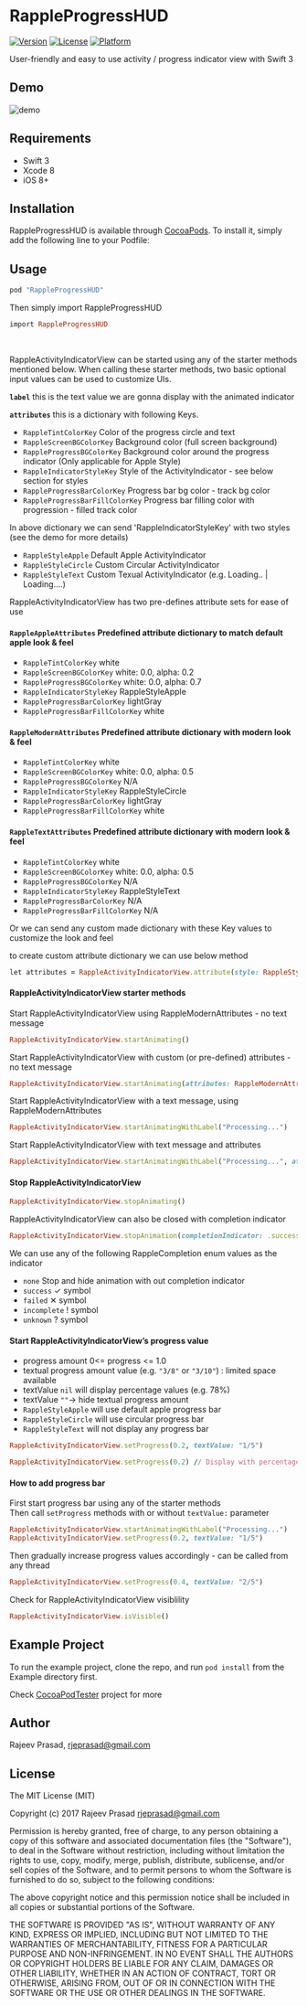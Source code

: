 # RappleProgressHUD

[![Version](https://img.shields.io/cocoapods/v/RappleProgressHUD.svg?style=flat)](http://cocoapods.org/pods/RappleProgressHUD)
[![License](https://img.shields.io/cocoapods/l/RappleProgressHUD.svg?style=flat)](http://cocoapods.org/pods/RappleProgressHUD)
[![Platform](https://img.shields.io/cocoapods/p/RappleProgressHUD.svg?style=flat)](http://cocoapods.org/pods/RappleProgressHUD)


User-friendly and easy to use activity / progress indicator view with Swift 3

## Demo

![demo](Example/Demo/progress225.gif)

## Requirements
- Swift 3
- Xcode 8
- iOS 8+

## Installation
RappleProgressHUD is available through [CocoaPods](http://cocoapods.org). To install it, simply add the following line to your Podfile:

## Usage
```ruby
pod "RappleProgressHUD" 
```

Then simply import RappleProgressHUD 
```ruby
import RappleProgressHUD
```
</BR>

RappleActivityIndicatorView can be started using any of the starter methods mentioned below. 
When calling these starter methods, two basic optional input values can be used to customize UIs.

**`label`** this is the text value we are gonna display with the animated indicator

**`attributes`** this is a dictionary with following Keys.

- `RappleTintColorKey`               Color of the progress circle and text
- `RappleScreenBGColorKey`           Background color (full screen background)
- `RappleProgressBGColorKey`         Background color around the progress indicator (Only applicable for Apple Style)
- `RappleIndicatorStyleKey`          Style of the ActivityIndicator - see below section for styles
- `RappleProgressBarColorKey`        Progress bar bg color - track bg color
- `RappleProgressBarFillColorKey`    Progress bar filling color with progression - filled track color

In above dictionary we can send 'RappleIndicatorStyleKey' with two styles (see the demo for more details)

- `RappleStyleApple`                Default Apple ActivityIndicator
- `RappleStyleCircle`               Custom Circular ActivityIndicator
- `RappleStyleText`                 Custom Texual ActivityIndicator (e.g. Loading.. | Loading....)


RappleActivityIndicatorView has two pre-defines attribute sets for ease of use

#### `RappleAppleAttributes` Predefined attribute dictionary to match default apple look & feel

- `RappleTintColorKey`               white
- `RappleScreenBGColorKey`           white: 0.0, alpha: 0.2
- `RappleProgressBGColorKey`         white: 0.0, alpha: 0.7
- `RappleIndicatorStyleKey`          RappleStyleApple
- `RappleProgressBarColorKey`        lightGray
- `RappleProgressBarFillColorKey`    white

#### `RappleModernAttributes`  Predefined attribute dictionary with modern look & feel

- `RappleTintColorKey`               white
- `RappleScreenBGColorKey`           white: 0.0, alpha: 0.5
- `RappleProgressBGColorKey`         N/A
- `RappleIndicatorStyleKey`          RappleStyleCircle
- `RappleProgressBarColorKey`        lightGray
- `RappleProgressBarFillColorKey`    white

#### `RappleTextAttributes`  Predefined attribute dictionary with modern look & feel

- `RappleTintColorKey`               white
- `RappleScreenBGColorKey`           white: 0.0, alpha: 0.5
- `RappleProgressBGColorKey`         N/A
- `RappleIndicatorStyleKey`          RappleStyleText
- `RappleProgressBarColorKey`        N/A
- `RappleProgressBarFillColorKey`    N/A

Or we can send any custom made dictionary with these Key values to customize the look and feel

to create custom attribute dictionary we can use below method

```ruby
let attributes = RappleActivityIndicatorView.attribute(style: RappleStyleCircle, tintColor: .white, screenBG: nil, progressBG: .black, progressBarBG: .lightGray, progreeBarFill: .yellow)
```


#### RappleActivityIndicatorView starter methods

Start RappleActivityIndicatorView using RappleModernAttributes - no text message
```ruby
RappleActivityIndicatorView.startAnimating()
```

Start RappleActivityIndicatorView with custom (or pre-defined) attributes - no text message
```ruby
RappleActivityIndicatorView.startAnimating(attributes: RappleModernAttributes)
```

Start RappleActivityIndicatorView with a text message, using RappleModernAttributes
```ruby
RappleActivityIndicatorView.startAnimatingWithLabel("Processing...")
```

Start RappleActivityIndicatorView with text message and attributes
```ruby
RappleActivityIndicatorView.startAnimatingWithLabel("Processing...", attributes: RappleModernAttributes)
```

#### Stop RappleActivityIndicatorView
```ruby
RappleActivityIndicatorView.stopAnimating()
```

RappleActivityIndicatorView can also be closed with completion indicator
```ruby
RappleActivityIndicatorView.stopAnimation(completionIndicator: .success, completionLabel: "Completed.", completionTimeout: 1.0)
```

We can use any of the following RappleCompletion enum values as the indicator
- `none`             Stop and hide animation with out completion indicator
- `success`          ✓ symbol
- `failed`           ✕ symbol
- `incomplete`       ! symbol
- `unknown`          ? symbol

#### Start RappleActivityIndicatorView’s progress value

- progress amount 0<= progress <= 1.0
- textual progress amount value (e.g. `"3/8"` or `"3/10"`) : limited space available
- textValue `nil` will display percentage values (e.g. 78%)
- textValue `""`-> hide textual progress amount
- `RappleStyleApple` will use default apple progress bar
- `RappleStyleCircle` will use circular progress bar
- `RappleStyleText` will not display any progress bar
```ruby
RappleActivityIndicatorView.setProgress(0.2, textValue: "1/5")
```

```ruby
RappleActivityIndicatorView.setProgress(0.2) // Display with percentage value
```

#### How to add progress bar

First start progress bar using any of the starter methods</br>
Then call `setProgress` methods with or without `textValue:` parameter
```ruby
RappleActivityIndicatorView.startAnimatingWithLabel("Processing...")
RappleActivityIndicatorView.setProgress(0.2, textValue: "1/5")
```
Then gradually increase progress values accordingly - can be called from any thread
```ruby
RappleActivityIndicatorView.setProgress(0.4, textValue: "2/5")
```

Check for RappleActivityIndicatorView visiblility
```ruby
RappleActivityIndicatorView.isVisible()
```

## Example Project

To run the example project, clone the repo, and run `pod install` from the Example directory first.

Check [CocoaPodTester](https://github.com/rjeprasad/iSwift.tech/tree/master/CocoaPodTester) project for more 

## Author

Rajeev Prasad, rjeprasad@gmail.com

## License
The MIT License (MIT)

Copyright (c) 2017 Rajeev Prasad <rjeprasad@gmail.com>

Permission is hereby granted, free of charge, to any person obtaining a copy
of this software and associated documentation files (the "Software"), to deal
in the Software without restriction, including without limitation the rights
to use, copy, modify, merge, publish, distribute, sublicense, and/or sell
copies of the Software, and to permit persons to whom the Software is
furnished to do so, subject to the following conditions:

The above copyright notice and this permission notice shall be included in
all copies or substantial portions of the Software.

THE SOFTWARE IS PROVIDED "AS IS", WITHOUT WARRANTY OF ANY KIND, EXPRESS OR
IMPLIED, INCLUDING BUT NOT LIMITED TO THE WARRANTIES OF MERCHANTABILITY,
FITNESS FOR A PARTICULAR PURPOSE AND NON-INFRINGEMENT. IN NO EVENT SHALL THE
AUTHORS OR COPYRIGHT HOLDERS BE LIABLE FOR ANY CLAIM, DAMAGES OR OTHER
LIABILITY, WHETHER IN AN ACTION OF CONTRACT, TORT OR OTHERWISE, ARISING FROM,
OUT OF OR IN CONNECTION WITH THE SOFTWARE OR THE USE OR OTHER DEALINGS IN
THE SOFTWARE.

